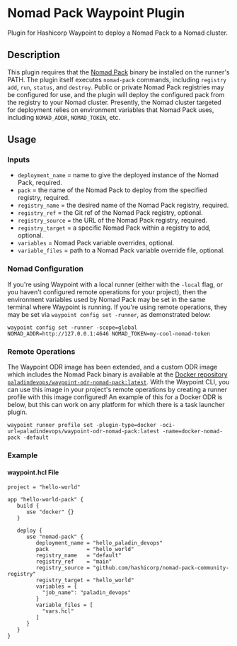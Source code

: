 # Nomad Pack Waypoint Plugin

Plugin for Hashicorp Waypoint to deploy a Nomad Pack to a Nomad cluster.

## Description

This plugin requires that the [Nomad Pack](https://github.com/hashicorp/nomad-pack) 
binary be installed on the runner's PATH. The plugin itself executes `nomad-pack` 
commands, including `registry add`, `run`, `status`, and `destroy`. Public or private
Nomad Pack registries may be configured for use, and the plugin will deploy the 
configured pack from the registry to your Nomad cluster. Presently, the Nomad 
cluster targeted for deployment relies on environment variables that Nomad Pack
uses, including `NOMAD_ADDR`, `NOMAD_TOKEN`, etc.

## Usage

### Inputs

- `deployment_name` = name to give the deployed instance of the Nomad Pack, required.
- `pack` = the name of the Nomad Pack to deploy from the specified registry, required.
- `registry_name` = the desired name of the Nomad Pack registry, required.
- `registry_ref` = the Git ref of the Nomad Pack registry, optional.
- `registry_source` = the URL of the Nomad Pack registry, required.
- `registry_target` = a specific Nomad Pack within a registry to add, optional.
- `variables` = Nomad Pack variable overrides, optional.
- `variable_files` = path to a Nomad Pack variable override file, optional.

### Nomad Configuration

If you're using Waypoint with a local runner (either with the `-local` flag, or you
haven't configured remote operations for your project), then the environment variables
used by Nomad Pack may be set in the same terminal where Waypoint is running. If you're
using remote operations, they may be set via `waypoint config set -runner`, as demonstrated below:

`waypoint config set -runner -scope=global NOMAD_ADDR=http://127.0.0.1:4646 NOMAD_TOKEN=my-cool-nomad-token`

### Remote Operations

The Waypoint ODR image has been extended, and a custom ODR image which includes the 
Nomad Pack binary is available at the [Docker repository `paladindevops/waypoint-odr-nomad-pack:latest`](https://hub.docker.com/repository/docker/paladindevops/waypoint-odr-nomad-pack). With the Waypoint CLI, you can use this image
in your project's remote operations by creating a runner profile with this image configured!
An example of this for a Docker ODR is below, but this can work on any platform for which
there is a task launcher plugin.

`waypoint runner profile set -plugin-type=docker -oci-url=paladindevops/waypoint-odr-nomad-pack:latest -name=docker-nomad-pack -default`

### Example

#### waypoint.hcl File
```hcl
project = "hello-world"

app "hello-world-pack" {
   build {
      use "docker" {}
   }

   deploy {
      use "nomad-pack" {
         deployment_name = "hello_paladin_devops"
         pack            = "hello_world"
         registry_name   = "default"
         registry_ref    = "main"
         registry_source = "github.com/hashicorp/nomad-pack-community-registry"
         registry_target = "hello_world"
         variables = {
           "job_name": "paladin_devops"
         }
         variable_files = [
           "vars.hcl"
         ]
      }
   }
}
